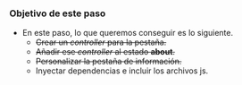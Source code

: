 ### Objetivo de este paso

- En este paso, lo que queremos conseguir es lo siguiente.
    - ~~Crear un *controller* para la pestaña.~~
    - ~~Añadir ese *controller* al estado **about**.~~
    - ~~Personalizar la pestaña de información.~~
    - Inyectar dependencias e incluir los archivos js.
